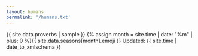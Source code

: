 ```yaml
---
layout: humans
permalink: '/humans.txt'
---
```

{{ site.data.proverbs | sample }}
{% assign month = site.time | date: "%m" | plus: 0 %}{{ site.data.seasons[month].emoji }}
Updated: {{ site.time | date_to_xmlschema }}
